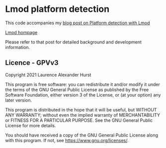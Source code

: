 # Lmod platform detection

This code accompanies my [blog post on Platform detection with Lmod](https://blog.entek.org.uk/notes/2021/07/27/platform-detection-with-lmod.html)

[Lmod hompage](https://lmod.readthedocs.io/)

Please refer to that post for detailed background and development information.

## Licence - GPVv3

Copyright 2021 Laurence Alexander Hurst

This program is free software: you can redistribute it and/or modify
it under the terms of the GNU General Public License as published by
the Free Software Foundation, either version 3 of the License, or
(at your option) any later version.

This program is distributed in the hope that it will be useful,
but WITHOUT ANY WARRANTY; without even the implied warranty of
MERCHANTABILITY or FITNESS FOR A PARTICULAR PURPOSE.  See the
GNU General Public License for more details.

You should have received a copy of the GNU General Public License
along with this program.  If not, see <https://www.gnu.org/licenses/>.
